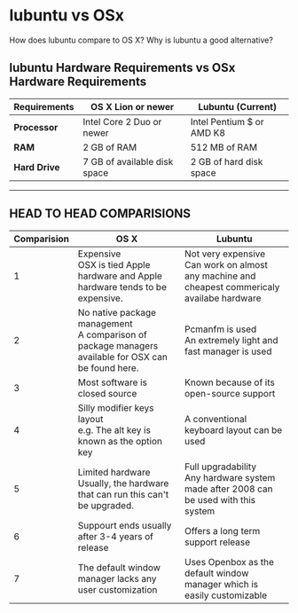 # lubuntu vs OSx

How does lubuntu compare to OS X? Why is lubuntu a good alternative?

## lubuntu Hardware Requirements vs OSx Hardware Requirements

| **Requirements** | **OS X Lion or newer** |  **Lubuntu (Current)**  |
|------------------|--------------------|-------------------------|
| **Processor** |  Intel Core 2 Duo or newer | Intel Pentium $ or AMD K8 |
| **RAM** |  2 GB of RAM | 512 MB of RAM |
| **Hard Drive**  | 7 GB of available disk space | 2 GB of hard disk space |

<hr />

## HEAD TO HEAD COMPARISIONS

|**Comparision**       	|**OS X** 	|**Lubuntu**  |
|-------------------	|----------------------	|---------------------	|
| 1   	| Expensive <br />OSX is tied Apple hardware and Apple hardware tends to be expensive. |  Not very expensive<br /> Can work on almost any machine and cheapest commericaly availabe hardware|
| 2     | No native package management <br />A comparison of package managers available for OSX can be found here.|   Pcmanfm is used <br/> An extremely light and fast manager is used |
| 3     | Most software is closed source <br /> | Known because of its open-source support <br/>	|
| 4     | Silly modifier keys layout <br/> e.g. The alt key is known as the option key         | A conventional keyboard layout can be used   |
| 5     | Limited hardware <br/>Usually, the hardware that can run this can't be upgraded.     | Full upgradability <br/> Any hardware system made after 2008 can be used with this system |
| 6     | Suppourt ends usually after 3-4 years of release  <br/>     |   Offers a long term support release<br/>    |
| 7     | The default window manager lacks any user customization <br/>  |   Uses Openbox as the default window manager which is easily customizable <br/>     |
